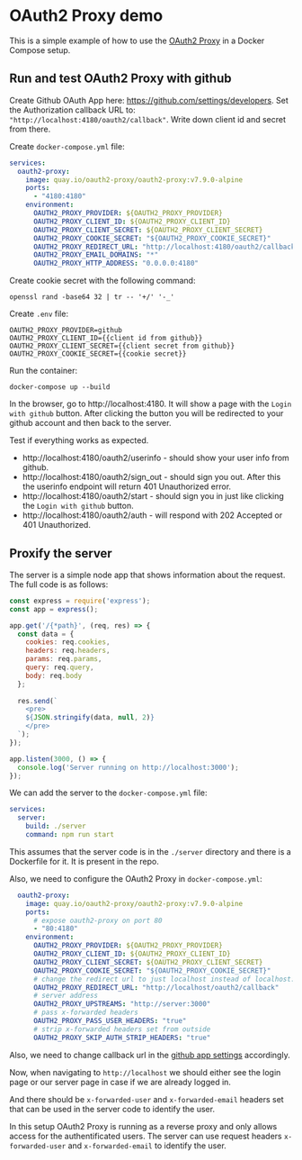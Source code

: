 # OAuth2 Proxy demo

This is a simple example of how to use the [OAuth2 Proxy](https://oauth2-proxy.github.io/oauth2-proxy/) in a Docker Compose setup. 

## Run and test OAuth2 Proxy with github

Create Github OAuth App here: https://github.com/settings/developers. Set the Authorization callback URL to: `"http://localhost:4180/oauth2/callback"`. Write down client id and secret from there.

Create `docker-compose.yml` file:
```yml
services:
  oauth2-proxy:
    image: quay.io/oauth2-proxy/oauth2-proxy:v7.9.0-alpine
    ports:
      - "4180:4180"
    environment:
      OAUTH2_PROXY_PROVIDER: ${OAUTH2_PROXY_PROVIDER}
      OAUTH2_PROXY_CLIENT_ID: ${OAUTH2_PROXY_CLIENT_ID}
      OAUTH2_PROXY_CLIENT_SECRET: ${OAUTH2_PROXY_CLIENT_SECRET}
      OAUTH2_PROXY_COOKIE_SECRET: "${OAUTH2_PROXY_COOKIE_SECRET}"
      OAUTH2_PROXY_REDIRECT_URL: "http://localhost:4180/oauth2/callback"
      OAUTH2_PROXY_EMAIL_DOMAINS: "*"
      OAUTH2_PROXY_HTTP_ADDRESS: "0.0.0.0:4180"
```

Create cookie secret with the following command:
```
openssl rand -base64 32 | tr -- '+/' '-_'
```

Create `.env` file:
```
OAUTH2_PROXY_PROVIDER=github
OAUTH2_PROXY_CLIENT_ID={{client id from github}}
OAUTH2_PROXY_CLIENT_SECRET={{client secret from github}}
OAUTH2_PROXY_COOKIE_SECRET={{cookie secret}}
```

Run the container:
```
docker-compose up --build
```

In the browser, go to http://localhost:4180. It will show a page with the `Login with github` button. After clicking the button you will be redirected to your github account and then back to the server.

Test if everything works as expected.
* http://localhost:4180/oauth2/userinfo - should show your user info from github.
* http://localhost:4180/oauth2/sign_out - should sign you out. After this the userinfo endpoint will return 401 Unauthorized error.
* http://localhost:4180/oauth2/start - should sign you in just like clicking the `Login with github` button.
* http://localhost:4180/oauth2/auth - will respond with 202 Accepted or 401 Unauthorized.

## Proxify the server

The server is a simple node app that shows information about the request. The full code is as follows:
```js
const express = require('express');
const app = express();

app.get('/{*path}', (req, res) => {
  const data = {
    cookies: req.cookies,
    headers: req.headers,
    params: req.params,
    query: req.query,
    body: req.body
  };
  
  res.send(`
    <pre>
    ${JSON.stringify(data, null, 2)}
    </pre>
  `);
});

app.listen(3000, () => {
  console.log('Server running on http://localhost:3000');
});
```

We can add the server to the `docker-compose.yml` file:
```yml
services:
  server:
    build: ./server
    command: npm run start
```
This assumes that the server code is in the `./server` directory and there is a Dockerfile for it. It is present in the repo.

Also, we need to configure the OAuth2 Proxy in `docker-compose.yml`:
```yml
  oauth2-proxy:
    image: quay.io/oauth2-proxy/oauth2-proxy:v7.9.0-alpine
    ports:
      # expose oauth2-proxy on port 80
      - "80:4180" 
    environment:
      OAUTH2_PROXY_PROVIDER: ${OAUTH2_PROXY_PROVIDER}
      OAUTH2_PROXY_CLIENT_ID: ${OAUTH2_PROXY_CLIENT_ID}
      OAUTH2_PROXY_CLIENT_SECRET: ${OAUTH2_PROXY_CLIENT_SECRET}
      OAUTH2_PROXY_COOKIE_SECRET: "${OAUTH2_PROXY_COOKIE_SECRET}"
      # change the redirect url to just localhost instead of localhost:4180
      OAUTH2_PROXY_REDIRECT_URL: "http://localhost/oauth2/callback"
      # server address
      OAUTH2_PROXY_UPSTREAMS: "http://server:3000"
      # pass x-forwarded headers
      OAUTH2_PROXY_PASS_USER_HEADERS: "true"
      # strip x-forwarded headers set from outside
      OAUTH2_PROXY_SKIP_AUTH_STRIP_HEADERS: "true"
```

Also, we need to change callback url in the [github app settings](https://github.com/settings/developers) accordingly.

Now, when navigating to `http://localhost` we should either see the login page or our server page in case if we are already logged in.

And there should be `x-forwarded-user` and `x-forwarded-email` headers set that can be used in the server code to identify the user.

In this setup OAuth2 Proxy is running as a reverse proxy and only allows access for the authentificated users. The server can use request headers `x-forwarded-user` and `x-forwarded-email` to identify the user.
